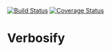 [![Build Status](https://travis-ci.org/thomasmost/verbosify.svg?branch=master)](https://travis-ci.org/thomasmost/verbosify) [![Coverage Status](https://coveralls.io/repos/github/thomasmost/verbosify/badge.svg?branch=master)](https://coveralls.io/github/thomasmost/verbosify?branch=master)

# Verbosify

